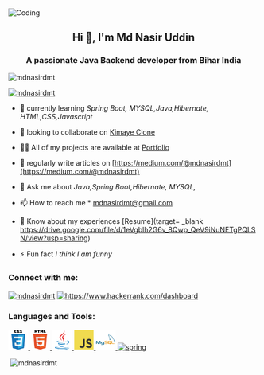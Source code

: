 <img align="center" src="https://developers.giphy.com/branch/master/static/api-512d36c09662682717108a38bbb5c57d.gif" alt="Coding" width="800" height="300" >

<h2 align="center">Hi 👋, I'm Md Nasir Uddin </h2>
<h3 align="center">A passionate Java Backend developer from Bihar India</h3>




<p align="left"> <img src="https://komarev.com/ghpvc/?username=mdnasirdmt&label=Profile%20views&color=0e75b6&style=flat" alt="mdnasirdmt" /> </p>

<p align="left"> <a href="https://github.com/ryo-ma/github-profile-trophy"><img src="https://github-profile-trophy.vercel.app/?username=mdnasirdmt" alt="mdnasirdmt" /></a> </p>

- 🌱 currently learning *Spring Boot, MYSQL,Java,Hibernate, HTML,CSS,Javascript*

- 👯 looking to collaborate on [Kimaye Clone](https://mdnasirdmt.github.io/kimaye_project/)

- 👨‍💻 All of my projects are available at  [Portfolio](https://mdnasirdmt.github.io/portfolio/)

- 📝 regularly write articles on   [https://medium.com/@mdnasirdmt](https://medium.com/@mdnasirdmt)

- 💬 Ask me about *Java,Spring Boot,Hibernate, MYSQL,*

- 📫 How to reach me * mdnasirdmt@gmail.com

- 📄 Know about my experiences   [Resume](target= _blank https://drive.google.com/file/d/1eVgblh2G6v_8Qwp_QeV9iNuNETgPQLSN/view?usp=sharing)

- ⚡ Fun fact *I think I am funny*

<h3 align="left">Connect with me:</h3>
<p align="left">
<a href="https://www.linkedin.com/in/mdnasirdmt/" target="blank"><img align="center" src="https://raw.githubusercontent.com/rahuldkjain/github-profile-readme-generator/master/src/images/icons/Social/linked-in-alt.svg" alt="mdnasirdmt" height="30" width="40" /></a>
<a href="https://www.hackerrank.com/https://www.hackerrank.com/dashboard" target="blank"><img align="center" src="https://raw.githubusercontent.com/rahuldkjain/github-profile-readme-generator/master/src/images/icons/Social/hackerrank.svg" alt="https://www.hackerrank.com/dashboard" height="30" width="40" /></a>
</p>

<h3 align="left">Languages and Tools:</h3>
<p align="left"> <a href="https://www.w3schools.com/css/" target="_blank" rel="noreferrer"> <img src="https://raw.githubusercontent.com/devicons/devicon/master/icons/css3/css3-original-wordmark.svg" alt="css3" width="40" height="40"/> </a> <a href="https://www.w3.org/html/" target="_blank" rel="noreferrer"> <img src="https://raw.githubusercontent.com/devicons/devicon/master/icons/html5/html5-original-wordmark.svg" alt="html5" width="40" height="40"/> </a> <a href="https://www.java.com" target="_blank" rel="noreferrer"> <img src="https://raw.githubusercontent.com/devicons/devicon/master/icons/java/java-original.svg" alt="java" width="40" height="40"/> </a> <a href="https://developer.mozilla.org/en-US/docs/Web/JavaScript" target="_blank" rel="noreferrer"> <img src="https://raw.githubusercontent.com/devicons/devicon/master/icons/javascript/javascript-original.svg" alt="javascript" width="40" height="40"/> </a> <a href="https://www.mysql.com/" target="_blank" rel="noreferrer"> <img src="https://raw.githubusercontent.com/devicons/devicon/master/icons/mysql/mysql-original-wordmark.svg" alt="mysql" width="40" height="40"/> </a> <a href="https://spring.io/" target="_blank" rel="noreferrer"> <img src="https://www.vectorlogo.zone/logos/springio/springio-icon.svg" alt="spring" width="40" height="40"/> </a> </p>



<p>&nbsp;<img align="center" src="https://github-readme-stats.vercel.app/api?username=mdnasirdmt&show_icons=true&locale=en" alt="mdnasirdmt" /></p>



